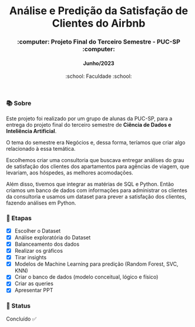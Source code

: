 <h1 align="center">Análise e Predição da Satisfação de Clientes do Airbnb</h1>

<h3 align="center">:computer: Projeto Final do Terceiro Semestre - PUC-SP :computer: </h3>
<h4 align="center">Junho/2023</h4>
<p align='center'> :school: Faculdade :school: </p>
 
  </br>
  
### :books: Sobre
Este projeto foi realizado por um grupo de alunas da PUC-SP, para a entrega do projeto final do terceiro semestre de **Ciência de Dados e Inteliência Artificial**.

O tema do semestre era Negócios e, dessa forma, teríamos que criar algo relacionado à essa temática. 

Escolhemos criar uma consultoria que buscava entregar análises do grau de satisfação dos clientes dos apartamentos para agências de viagem, que levariam, aos hóspedes, as melhores acomodações.

Além disso, tivemos que integrar as matérias de SQL e Python. Então criamos um banco de dados com informações para administrar os clientes da consultoria e usamos um dataset para prever a satisfação dos clientes, fazendo análises em Python.

### :bookmark_tabs: Etapas
- [x] Escolher o Dataset
- [x] Análise exploratória do Dataset
- [x] Balanceamento dos dados
- [x] Realizar os gráficos
- [x] Tirar insights
- [x] Modelos de Machine Learning para predição (Random Forest, SVC, KNN)
- [x] Criar o banco de dados (modelo conceitual, lógico e físico)
- [x] Criar as queries
- [x] Apresentar PPT

### :eyes: Status
Concluído :white_check_mark:
